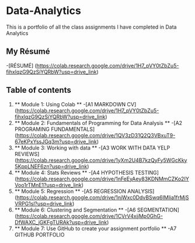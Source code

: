 # Data-Analytics
This is a portfolio of all the class assignments I have completed in Data Analytics
## My Résumé
-[RÉSUMÉ] (https://colab.research.google.com/drive/1H7_pVY0tZbZu5-fihxlqzG9QzSiYQRbW?usp=drive_link)
## Table of contents
1. ** Module 1: Using Colab **
-[A1 MARKDOWN CV] (https://colab.research.google.com/drive/1H7_pVY0tZbZu5-fihxlqzG9QzSiYQRbW?usp=drive_link)
2. ** Module 2: Fundamentals of Programming for Data Analysis **
-[A2 PROGRAMING FUNDAMENTALS] (https://colab.research.google.com/drive/1QV3zD31Q2Q3VBxuT9-67eKPxYssJGq3m?usp=drive_link)
3. ** Module 3: Working with data **
-[A3 WORK WITH DATA YELP REVIEWS] (https://colab.research.google.com/drive/1yXm2U4B7kzQyFy5WGcKky5KppLNEF6zn?usp=drive_link)
4. ** Module 4: Stats Reviews **
-[A4 HYPOTHESIS TESTING] (https://colab.research.google.com/drive/1nFeEyAey83KDNMmCZKo2IYVoo1rTMnE1?usp=drive_link)
5. ** Module 5: Regression **
-[A5 REGRESSION ANALYSIS] (https://colab.research.google.com/drive/1njWxc0DdvBSwq6IMlia1frMjSVRPG1sl?usp=drive_link)
6. ** Module 6: Clustering and Segmentation **
-[A6 SEGMENTATION] (https://colab.research.google.com/drive/1CVrV4xijMp0GhG-DfWAXC_jGKFgTURAk?usp=drive_link)
7. ** Module 7: Use GitHub to create your assignment portfolio **
-A7 GITHUB PORTFOLIO 
